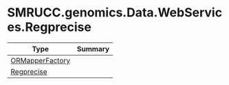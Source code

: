 ﻿
# SMRUCC.genomics.Data.WebServices.Regprecise

|Type|Summary|
|----|-------|
|[ORMapperFactory](./ORMapperFactory.md)||
|[Regprecise](./Regprecise.md)||

